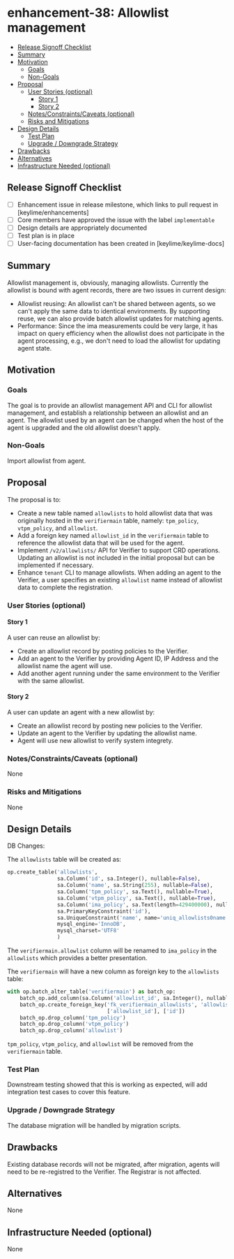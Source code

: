 # enhancement-38: Allowlist management

<!-- toc -->
- [Release Signoff Checklist](#release-signoff-checklist)
- [Summary](#summary)
- [Motivation](#motivation)
  - [Goals](#goals)
  - [Non-Goals](#non-goals)
- [Proposal](#proposal)
  - [User Stories (optional)](#user-stories-optional)
    - [Story 1](#story-1)
    - [Story 2](#story-2)
  - [Notes/Constraints/Caveats (optional)](#notesconstraintscaveats-optional)
  - [Risks and Mitigations](#risks-and-mitigations)
- [Design Details](#design-details)
  - [Test Plan](#test-plan)
  - [Upgrade / Downgrade Strategy](#upgrade--downgrade-strategy)
- [Drawbacks](#drawbacks)
- [Alternatives](#alternatives)
- [Infrastructure Needed (optional)](#infrastructure-needed-optional)
<!-- /toc -->

## Release Signoff Checklist

- [ ] Enhancement issue in release milestone, which links to pull request in [keylime/enhancements]
- [ ] Core members have approved the issue with the label `implementable`
- [ ] Design details are appropriately documented
- [ ] Test plan is in place
- [ ] User-facing documentation has been created in [keylime/keylime-docs]

<!--
**Note:** This checklist is iterative and should be reviewed and updated every time this enhancement is being considered for a milestone.
-->

## Summary

Allowlist management is, obviously, managing allowlists. Currently the allowlist
is bound with agent records, there are two issues in current design:

* Allowlist reusing: An allowlist can't be shared between agents, so we can't apply
  the same data to identical environments. By supporting reuse, we can also provide
  batch allowlist updates for matching agents.
* Performance: Since the ima measurements could be very large, it has impact on query
  efficiency when the allowlist does not participate in the agent processing, e.g., we
  don't need to load the allowlist for updating agent state.


## Motivation

### Goals

The goal is to provide an allowlist management API and CLI for allowlist management,
and establish a relationship between an allowlist and an agent. The allowlist used by
an agent can be changed when the host of the agent is upgraded and the old allowlist
doesn't apply.

### Non-Goals

Import allowlist from agent.

## Proposal

The proposal is to:

* Create a new table named ``allowlists`` to hold allowlist data that was originally hosted
  in the ``verifiermain`` table, namely: ``tpm_policy``, ``vtpm_policy``, and ``allowlist``.
* Add a foreign key named ``allowlist_id`` in the ``verifiermain`` table to reference the
  allowlist data that will be used for the agent.
* Implement ``/v2/allowlists/`` API for Verifier to support CRD operations. Updating an
  allowlist is not included in the initial proposal but can be implemented if necessary.
* Enhance ``tenant`` CLI to manage allowlists. When adding an agent to the Verifier, a user
  specifies an existing ``allowlist`` name instead of allowlist data to complete the
  registration.


### User Stories (optional)


#### Story 1

A user can reuse an allowlist by:

* Create an allowlist record by posting policies to the Verifier.
* Add an agent to the Verifier by providing Agent ID, IP Address and the allowlist name
  the agent will use.
* Add another agent running under the same environment to the Verifier with the same allowlist.

#### Story 2

A user can update an agent with a new allowlist by:

* Create an allowlist record by posting new policies to the Verifier.
* Update an agent to the Verifier by updating the allowlist name.
* Agent will use new allowlist to verify system integrety.

### Notes/Constraints/Caveats (optional)

None

### Risks and Mitigations

None

## Design Details

DB Changes:

The ``allowlists`` table will be created as:

```python
op.create_table('allowlists',
                sa.Column('id', sa.Integer(), nullable=False),
                sa.Column('name', sa.String(255), nullable=False),
                sa.Column('tpm_policy', sa.Text(), nullable=True),
                sa.Column('vtpm_policy', sa.Text(), nullable=True),
                sa.Column('ima_policy', sa.Text(length=429400000), nullable=True),
                sa.PrimaryKeyConstraint('id'),
                sa.UniqueConstraint('name', name='uniq_allowlists0name'),
                mysql_engine='InnoDB',
                mysql_charset='UTF8'
                )
```

The ``verifiermain.allowlist`` column will be renamed to ``ima_policy`` in the
``allowlists`` which provides a better presentation.

The ``verifiermain`` will have a new column as foreign key to the ``allowlists`` table:

```python
with op.batch_alter_table('verifiermain') as batch_op:
    batch_op.add_column(sa.Column('allowlist_id', sa.Integer(), nullable=True))
    batch_op.create_foreign_key('fk_verifiermain_allowlists', 'allowlists',
                                ['allowlist_id'], ['id'])
    batch_op.drop_column('tpm_policy')
    batch_op.drop_column('vtpm_policy')
    batch_op.drop_column('allowlist')
```

``tpm_policy``, ``vtpm_policy``, and ``allowlist`` will be removed from the
``verifiermain`` table.

### Test Plan

Downstream testing showed that this is working as expected, will add integration
test cases to cover this feature.


### Upgrade / Downgrade Strategy

The database migration will be handled by migration scripts.

## Drawbacks

Existing database records will not be migrated, after migration, agents will need
to be re-registred to the Verifier. The Registrar is not affected.

## Alternatives

None

## Infrastructure Needed (optional)

None
